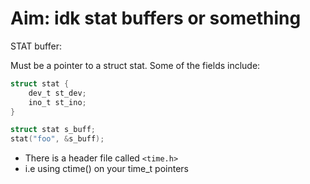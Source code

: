 # Aim: idk stat buffers or something
STAT buffer:

Must be a pointer to a struct stat.
Some of the fields include:
```c
struct stat {
    dev_t st_dev;
    ino_t st_ino;
}
```
```c
struct stat s_buff;
stat("foo", &s_buff);
```


* There is a header file called `<time.h>`
* i.e using ctime() on your time_t pointers
